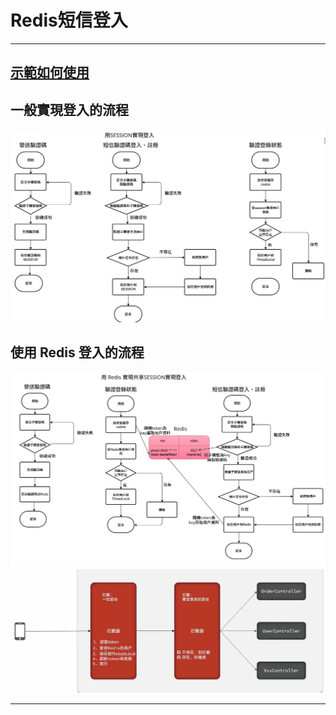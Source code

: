 # Redis短信登入

---

## [示範如何使用](../../../hm-dianping/src/main/java/com/hmdp/service/impl/UserServiceImpl.java)
## 一般實現登入的流程
![messageLogin.png](../../picture/messageLogin.png)
## 使用 Redis 登入的流程
![messageLogin_1.png](../../picture/messageLogin_1.png)
![messageLogin_2.png](../../picture/messageLogin_2.png)

---